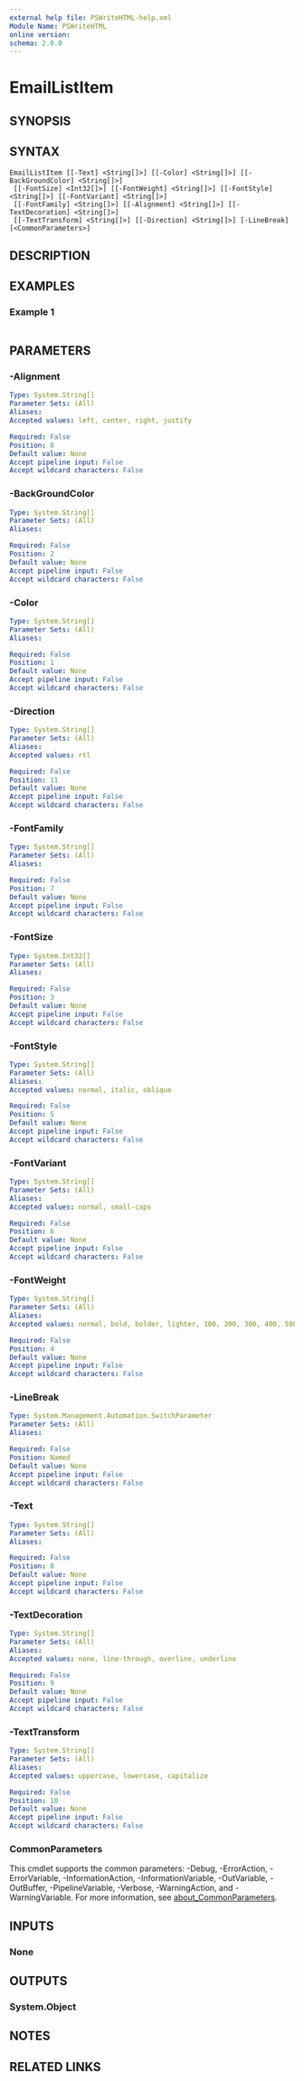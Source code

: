 ```yaml
---
external help file: PSWriteHTML-help.xml
Module Name: PSWriteHTML
online version:
schema: 2.0.0
---
```


# EmailListItem

## SYNOPSIS


## SYNTAX

```
EmailListItem [[-Text] <String[]>] [[-Color] <String[]>] [[-BackGroundColor] <String[]>]
 [[-FontSize] <Int32[]>] [[-FontWeight] <String[]>] [[-FontStyle] <String[]>] [[-FontVariant] <String[]>]
 [[-FontFamily] <String[]>] [[-Alignment] <String[]>] [[-TextDecoration] <String[]>]
 [[-TextTransform] <String[]>] [[-Direction] <String[]>] [-LineBreak] [<CommonParameters>]
```

## DESCRIPTION


## EXAMPLES

### Example 1
```powershell

```



## PARAMETERS

### -Alignment


```yaml
Type: System.String[]
Parameter Sets: (All)
Aliases:
Accepted values: left, center, right, justify

Required: False
Position: 8
Default value: None
Accept pipeline input: False
Accept wildcard characters: False
```

### -BackGroundColor


```yaml
Type: System.String[]
Parameter Sets: (All)
Aliases:

Required: False
Position: 2
Default value: None
Accept pipeline input: False
Accept wildcard characters: False
```

### -Color


```yaml
Type: System.String[]
Parameter Sets: (All)
Aliases:

Required: False
Position: 1
Default value: None
Accept pipeline input: False
Accept wildcard characters: False
```

### -Direction


```yaml
Type: System.String[]
Parameter Sets: (All)
Aliases:
Accepted values: rtl

Required: False
Position: 11
Default value: None
Accept pipeline input: False
Accept wildcard characters: False
```

### -FontFamily


```yaml
Type: System.String[]
Parameter Sets: (All)
Aliases:

Required: False
Position: 7
Default value: None
Accept pipeline input: False
Accept wildcard characters: False
```

### -FontSize


```yaml
Type: System.Int32[]
Parameter Sets: (All)
Aliases:

Required: False
Position: 3
Default value: None
Accept pipeline input: False
Accept wildcard characters: False
```

### -FontStyle


```yaml
Type: System.String[]
Parameter Sets: (All)
Aliases:
Accepted values: normal, italic, oblique

Required: False
Position: 5
Default value: None
Accept pipeline input: False
Accept wildcard characters: False
```

### -FontVariant


```yaml
Type: System.String[]
Parameter Sets: (All)
Aliases:
Accepted values: normal, small-caps

Required: False
Position: 6
Default value: None
Accept pipeline input: False
Accept wildcard characters: False
```

### -FontWeight


```yaml
Type: System.String[]
Parameter Sets: (All)
Aliases:
Accepted values: normal, bold, bolder, lighter, 100, 200, 300, 400, 500, 600, 700, 800, 900

Required: False
Position: 4
Default value: None
Accept pipeline input: False
Accept wildcard characters: False
```

### -LineBreak


```yaml
Type: System.Management.Automation.SwitchParameter
Parameter Sets: (All)
Aliases:

Required: False
Position: Named
Default value: None
Accept pipeline input: False
Accept wildcard characters: False
```

### -Text


```yaml
Type: System.String[]
Parameter Sets: (All)
Aliases:

Required: False
Position: 0
Default value: None
Accept pipeline input: False
Accept wildcard characters: False
```

### -TextDecoration


```yaml
Type: System.String[]
Parameter Sets: (All)
Aliases:
Accepted values: none, line-through, overline, underline

Required: False
Position: 9
Default value: None
Accept pipeline input: False
Accept wildcard characters: False
```

### -TextTransform


```yaml
Type: System.String[]
Parameter Sets: (All)
Aliases:
Accepted values: uppercase, lowercase, capitalize

Required: False
Position: 10
Default value: None
Accept pipeline input: False
Accept wildcard characters: False
```

### CommonParameters
This cmdlet supports the common parameters: -Debug, -ErrorAction, -ErrorVariable, -InformationAction, -InformationVariable, -OutVariable, -OutBuffer, -PipelineVariable, -Verbose, -WarningAction, and -WarningVariable. For more information, see [about_CommonParameters](http://go.microsoft.com/fwlink/?LinkID=113216).

## INPUTS

### None

## OUTPUTS

### System.Object
## NOTES

## RELATED LINKS
